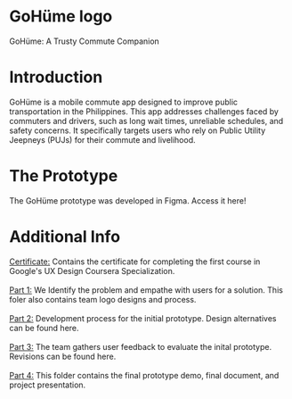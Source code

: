 # GoHüme logo
GoHüme: A Trusty Commute Companion

# Introduction
GoHüme is a mobile commute app designed to improve public transportation in the Philippines. This app addresses challenges faced by commuters and drivers, such as long wait times, unreliable schedules, and safety concerns. It specifically targets users who rely on Public Utility Jeepneys (PUJs) for their commute and livelihood.

# The Prototype
The GoHüme prototype was developed in Figma. Access it here!

# Additional Info
[Certificate:](https://github.com/KenjiM-03/CS152-Mende-Compilation/tree/main/Certificate) Contains the certificate for completing the first course in Google's UX Design Coursera Specialization. <br><br/>
[Part 1:](https://github.com/KenjiM-03/CS152-Mende-Compilation/tree/main/Part%201) We Identify the problem and empathe with users for a solution. This foler also contains team logo designs and process.<br><br/>
[Part 2:](https://github.com/KenjiM-03/CS152-Mende-Compilation/tree/main/Part%202) Development process for the initial prototype. Design alternatives can be found here.<br><br/>
[Part 3:](https://github.com/KenjiM-03/CS152-Mende-Compilation/tree/main/Part%203) The team gathers user feedback to evaluate the inital prototype. Revisions can be found here.<br><br/>
[Part 4:](https://github.com/KenjiM-03/CS152-Mende-Compilation/tree/main/Part%204) This folder contains the final prototype demo, final document, and project presentation.<br><br/>
